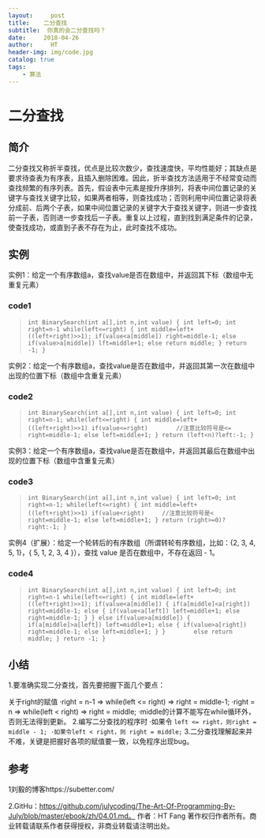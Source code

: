 ```yaml
---
layout:     post                    
title:    二分查找 
subtitle:  你真的会二分查找吗？
date:     2018-04-26            
author:     HT                     
header-img: img/code.jpg   
catalog: true                       
tags:                               
    - 算法
---
```


# 二分查找

## 简介

  二分查找又称折半查找，优点是比较次数少，查找速度快，平均性能好；其缺点是要求待查表为有序表，且插入删除困难。因此，折半查找方法适用于不经常变动而查找频繁的有序列表。首先，假设表中元素是按升序排列，将表中间位置记录的关键字与查找关键字比较，如果两者相等，则查找成功；否则利用中间位置记录将表分成前、后两个子表，如果中间位置记录的关键字大于查找关键字，则进一步查找前一子表，否则进一步查找后一子表。重复以上过程，直到找到满足条件的记录，使查找成功，或直到子表不存在为止，此时查找不成功。
  
## 实例

实例1：给定一个有序数组a，查找value是否在数组中，并返回其下标（数组中无重复元素）
### code1

>`int BinarySearch(int a[],int n,int value)
{
	int left=0;
	int right=n-1
	while(left<=right)
	{
		int middle=left+((left+right)>>1);
		if(value<a[middle])
			right=middle-1;
		else if(value>a[middle])
			lft=middle+1;
		else
			return middle;
	}
	return -1;
}`

实例2：给定一个有序数组a，查找value是否在数组中，并返回其第一次在数组中出现的位置下标（数组中含重复元素）
### code2

>`int BinarySearch(int a[],int n,int value)
{
	int left=0;
	int right=n-1;
	while(left<=right)
	{
		int middle=left+((left+right)>>1)
		if(value<=right)		//注意比较符号是<=
			right=middle-1;
		else
			left=middle+1;
	}
	return (left<n)?left:-1;
}`

实例3：给定一个有序数组a，查找value是否在数组中，并返回其最后在数组中出现的位置下标（数组中含重复元素）
### code3

>`int BinarySearch(int a[],int n,int value)
{
	int left=0;
	int right=n-1;
	while(left<=right)
	{
		int middle=left+((left+right)>>1)
		if(value<right)		//注意比较符号是<
			right=middle-1;
		else
			left=middle+1;
	}
	return (right>=0)?right:-1;
}`

实例4（扩展）：给定一个轮转后的有序数组（所谓转轮有序数组，比如：{2, 3, 4, 5, 1}，{ 5, 1, 2, 3, 4 }），查找 value 是否在数组中，不存在返回 - 1。
### code4

>`int BinarySearch(int a[],int n,int value)
{
	int left=0;
	int right=n-1
	while(left<=right)
	{
		int middle=left+((left+right)>>1);
		if(value<a[middle])
		{
			if(a[middle]<a[right])
				right=middle-1;
			else
			{
				if(value<a[left])
					left=middle+1;
				else
					right=middle-1;
			}
		}
		else if(value>a[middle])
		{
			if(a[middle]>a[left])
				left=middle+1;
			else
			{
				if(value>a[right])
					right=middle-1;
				else
					left=middle+1;
			}
		}		
		else
			return middle;
	}
	return -1;
}`

## 小结
1.要准确实现二分查找，首先要把握下面几个要点：

关于right的赋值
·right = n-1 => while(left <= right) => right = middle-1;
·right = n => while(left < right) => right = middle;
·middle的计算不能写在while循环外，否则无法得到更新。
2.编写二分查找的程序时
·如果令 `left <= right，则right = middle - 1;
·如果令left < right，则 right = middle;`
3.二分查找理解起来并不难，关键是把握好各项的赋值要一致，以免程序出现bug。
## 参考
1刘毅的博客https://subetter.com/

2.GitHu：https://github.com/julycoding/The-Art-Of-Programming-By-July/blob/master/ebook/zh/04.01.md。
作者：HT Fang
著作权归作者所有。商业转载请联系作者获得授权，非商业转载请注明出处。
